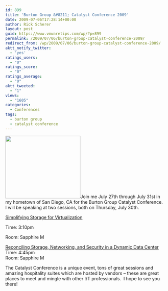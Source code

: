 ```yaml
---
id: 899
title: 'Burton Group &#8211; Catalyst Conference 2009'
date: 2009-07-06T17:28:14+00:00
author: Rick Scherer
layout: post
guid: https://www.vmwaretips.com/wp/?p=899
permalink: /2009/07/06/burton-group-catalyst-conference-2009/
redirect_from: /wp/2009/07/06/burton-group-catalyst-conference-2009/
aktt_notify_twitter:
  - 'yes'
ratings_users:
  - "0"
ratings_score:
  - "0"
ratings_average:
  - "0"
aktt_tweeted:
  - "1"
views:
  - "1605"
categories:
  - Conferences
tags:
  - burton group
  - catalyst conference
---
```

[<img class="alignright size-full wp-image-900" src="https://www.vmwaretips.com/wp/wp-content/uploads/2009/07/burton-catalyst.jpg" alt="" width="235" height="196" />](http://www.catalyst.burtongroup.com/NA09/)Join me July 27th through July 31st in my hometown of San Diego, CA for the Burton Group Catalyst Conference.  I will be speaking at two sessions, both on Thursday, July 30th.

<span style="text-decoration: underline;">Simplifying Storage for Virtualization</span>
  
Time: 3:10pm
  
Room: Sapphire M

<span><span style="text-decoration: underline;"><a class="title">Reconciling Storage, Networking, and Security in a Dynamic Data Center<br /> </a></span><a class="title">Time: 4:45pm<br /> Room: Sapphire M</a></span>

The Catalyst Conference is a unique event, tons of great sessions and amazing hospitality suites which are hosted by vendors &#8211; these are great places to meet and mingle with other I/T professionals.  I hope to see you there!